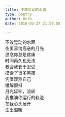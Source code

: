 ```yaml
---  
title: 不敢晃动的水面  
type: poetry  
author: Herb  
date: 2016-03-27 21:59:58  

---  
```

不敢晃动的水面  
夜里容纳高悬的月光    
思念你总是疼痛  
时间再久也无法  
教会我长于忍受  
摸索了很多黑夜  
凭借观测自己  
缓解颤抖    
月光延伸，流转  
我推演你运行的轨迹  
在我心头展开  
生出温暖